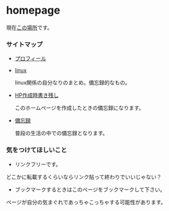 # homepage
現在[この場所](https://bananagikoh.github.io/homepage/)です。

### サイトマップ

- [プロフィール](pages/mastodon-use/profile.md)


- [linux](pages/linux/index-linux.md)

  linux関係の自分なりのまとめ。備忘録的なもの。

- [HP作成時書き残し](pages/etc/homepage.md)

  このホームページを作成したときの備忘録になります。

- [備忘録](pages/etc/bibouroku.md)

  普段の生活の中での備忘録となります。

### 気をつけてほしいこと

- リンクフリーです。

どこかに転載するくらいならリンク貼って終わりでいいじゃない？

- ブックマークするときはこのページをブックマークして下さい。

ページが自分の気まぐれであっちゃこっちゃする可能性があります。
